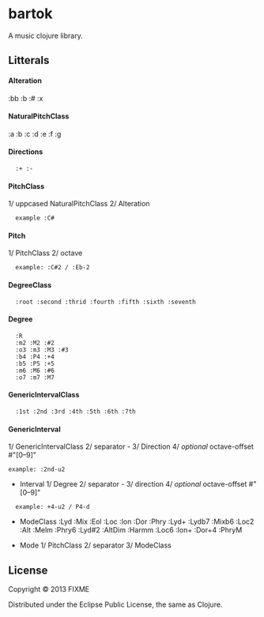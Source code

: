 # bartok

A music clojure library.

## Litterals
#### Alteration 
  :bb :b :# :x
#### NaturalPitchClass 
  :a :b :c :d :e :f :g
#### Directions 
```
  :+ :-
```
#### PitchClass

  1/ uppcased NaturalPitchClass
  2/ Alteration
```  
  example :C# 
```
#### Pitch
  1/ PitchClass
  2/ octave
```  
  example: :C#2 / :Eb-2
```
#### DegreeClass
```
  :root :second :thrid :fourth :fifth :sixth :seventh
```
#### Degree
```
  :R
  :m2 :M2 :#2
  :o3 :m3 :M3 :#3
  :b4 :P4 :+4
  :b5 :P5 :+5
  :m6 :M6 :#6
  :o7 :m7 :M7   
```
#### GenericIntervalClass  
```
  :1st :2nd :3rd :4th :5th :6th :7th 
```
#### GenericInterval 
  1/ GenericIntervalClass
  2/ separator -
  3/ Direction
  4/ *optional* octave-offset #"[0–9]"
  ```
  example: :2nd-u2
  ```

- Interval
  1/ Degree
  2/ separator -
  3/ direction
  4/ *optional* octave-offset #"[0–9]"
```
  example: +4-u2 / P4-d
```
- ModeClass
  :Lyd :Mix :Eol :Loc :Ion :Dor :Phry
  :Lyd+ :Lydb7 :Mixb6 :Loc2 :Alt :Melm :Phry6
  :Lyd#2 :AltDim :Harmm :Loc6 :Ion+ :Dor+4 :PhryM

- Mode
  1/ PitchClass
  2/ separator
  3/ ModeClass

## License

Copyright © 2013 FIXME

Distributed under the Eclipse Public License, the same as Clojure.
